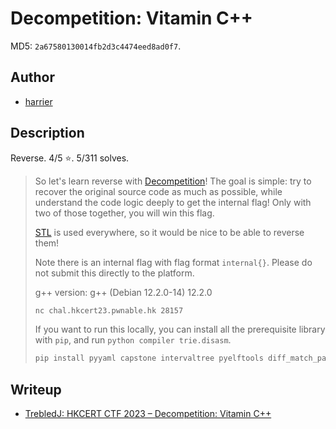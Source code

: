 # Decompetition: Vitamin C++

MD5: `2a67580130014fb2d3c4474eed8ad0f7`.

## Author

- [harrier](https://twitter.com/harrier_lcc)


## Description

Reverse. 4/5 ⭐️. 5/311 solves.

> So let's learn reverse with [Decompetition](https://decompetition.io/)! The goal is simple: try to recover the original source code as much as possible, while understand the code logic deeply to get the internal flag! Only with two of those together, you will win this flag.
> 
> [STL](https://en.cppreference.com/w/cpp) is used everywhere, so it would be nice to be able to reverse them!
> 
> Note there is an internal flag with flag format `internal{}`. Please do not submit this directly to the platform.
> 
> g++ version: g++ (Debian 12.2.0-14) 12.2.0
> 
> ```sh
> nc chal.hkcert23.pwnable.hk 28157
> ```
>
> If you want to run this locally, you can install all the prerequisite library with `pip`, and run `python compiler trie.disasm`.
> 
> ```sh
> pip install pyyaml capstone intervaltree pyelftools diff_match_patch
> ```

## Writeup

- [TrebledJ: HKCERT CTF 2023 – Decompetition: Vitamin C++](https://trebledj.github.io/posts/hkcert-2023-decompetition-vitamin-cpp/)

